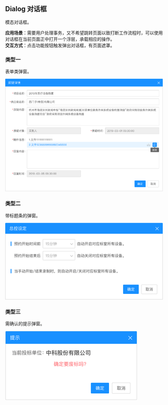 ## Dialog 对话框
模态对话框。

**应用场景**：需要用户处理事务，又不希望跳转页面以致打断工作流程时，可以使用对话框在当前页面正中打开一个浮层，承载相应的操作。  
**交互方式**：点击功能按钮触发弹出对话框，有页面遮罩。

### 类型一

表单类弹窗。 

<img class="demo-img" src="../../assets/images/dialog/对话框-类型一.png" alt="对话框-类型一">

### 类型二

带标题条的弹窗。

<img class="demo-img" src="../../assets/images/dialog/对话框-类型二.png" alt="对话框-类型二">

### 类型三

需确认的提示弹窗。

<img class="demo-img" src="../../assets/images/dialog/对话框-类型三.png" alt="对话框-类型三">